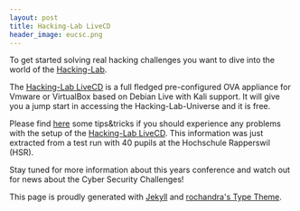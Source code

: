 ```yaml
---
layout: post
title: Hacking-Lab LiveCD
header_image: eucsc.png
---
```

<!-- preview_img -->
To get started solving real hacking challenges you want to dive into the world of the [Hacking-Lab](https://www.hacking-lab.com/index.html).

The [Hacking-Lab LiveCD](http://media.hacking-lab.com) is a full fledged pre-configured OVA appliance for Vmware or VirtualBox based on Debian Live with Kali support. It will give you a jump start in accessing the Hacking-Lab-Universe and it is free.  

Please find [here](/res/posts/HL_LiveCD_Common_Problems.pdf) some tips&tricks if you should experience any problems with the setup of the [Hacking-Lab LiveCD](http://media.hacking-lab.com). This information was just extracted from a test run with 40 pupils at the Hochschule Rapperswil (HSR).

Stay tuned for more information about this years conference and watch out for news about the Cyber Security Challenges!

This page is proudly generated with [Jekyll](http://jekyllrb.com/) and
[rochandra's Type Theme](https://github.com/rohanchandra/type-theme/).
